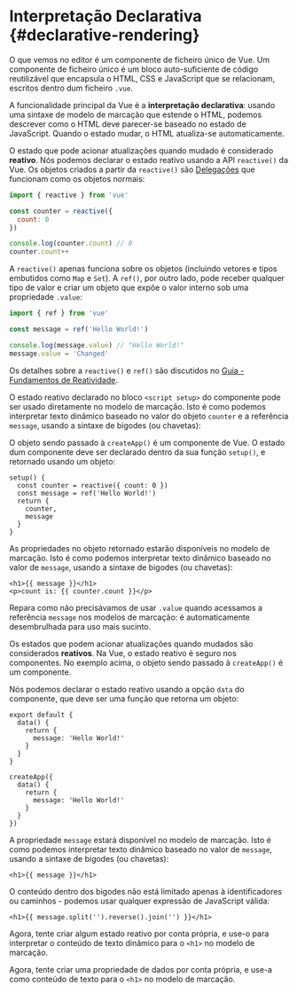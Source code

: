 # Interpretação Declarativa {#declarative-rendering}

<div class="sfc">

O que vemos no editor é um componente de ficheiro único de Vue. Um componente de ficheiro único é um bloco auto-suficiente de código reutilizável que encapsula o HTML, CSS e JavaScript que se relacionam, escritos dentro dum ficheiro `.vue`.

</div>

A funcionalidade principal da Vue é a **interpretação declarativa**: usando uma sintaxe de modelo de marcação que estende o HTML, podemos descrever como o HTML deve parecer-se baseado no estado de JavaScript. Quando o estado mudar, o HTML atualiza-se automaticamente.

<div class="composition-api">

O estado que pode acionar atualizações quando mudado é considerado **reativo**. Nós podemos declarar o estado reativo usando a API `reactive()` da Vue. Os objetos criados a partir da `reactive()` são [Delegações](https://developer.mozilla.org/en-US/docs/Web/JavaScript/Reference/Global_Objects/Proxy) que funcionam como os objetos normais:

```js
import { reactive } from 'vue'

const counter = reactive({
  count: 0
})

console.log(counter.count) // 0
counter.count++
```

A `reactive()` apenas funciona sobre os objetos (incluindo vetores e tipos embutidos como `Map` e `Set`). A `ref()`, por outro lado, pode receber qualquer tipo de valor e criar um objeto que expõe o valor interno sob uma propriedade `.value`:

```js
import { ref } from 'vue'

const message = ref('Hello World!')

console.log(message.value) // "Hello World!"
message.value = 'Changed'
```

Os detalhes sobre a `reactive()` e `ref()` são discutidos no <a target="_blank" href="/guide/essentials/reactivity-fundamentals">Guia - Fundamentos de Reatividade</a>.

<div class="sfc">

O estado reativo declarado no bloco `<script setup>` do componente pode ser usado diretamente no modelo de marcação. Isto é como podemos interpretar texto dinâmico baseado no valor do objeto `counter` e a referência `message`, usando a sintaxe de bigodes (ou chavetas):

</div>

<div class="html">

O objeto sendo passado à `createApp()` é um componente de Vue. O estado dum componente deve ser declarado dentro da sua função `setup()`, e retornado usando um objeto:

```js{2,5}
setup() {
  const counter = reactive({ count: 0 })
  const message = ref('Hello World!')
  return {
    counter,
    message
  }
}
```

As propriedades no objeto retornado estarão disponíveis no modelo de marcação. Isto é como podemos interpretar texto dinâmico baseado no valor de `message`, usando a sintaxe de bigodes (ou chavetas):

</div>

```vue-html
<h1>{{ message }}</h1>
<p>count is: {{ counter.count }}</p>
```

Repara como não precisávamos de usar `.value` quando acessamos a referência `message` nos modelos de marcação: é automaticamente desembrulhada para uso mais sucinto.

</div>

<div class="options-api">

Os estados que podem acionar atualizações quando mudados são considerados **reativos**. Na Vue, o estado reativo é seguro nos componentes. <span class="html">No exemplo acima, o objeto sendo passado à `createApp()` é um componente.</span>

Nós podemos declarar o estado reativo usando a opção `data` do componente, que deve ser uma função que retorna um objeto:

<div class="sfc">

```js{3-5}
export default {
  data() {
    return {
      message: 'Hello World!'
    }
  }
}
```

</div>
<div class="html">

```js{3-5}
createApp({
  data() {
    return {
      message: 'Hello World!'
    }
  }
})
```

</div>

A propriedade `message` estará disponível no modelo de marcação. Isto é como podemos interpretar texto dinâmico baseado no valor de `message`, usando a sintaxe de bigodes (ou chavetas):

```vue-html
<h1>{{ message }}</h1>
```

</div>

O conteúdo dentro dos bigodes não está limitado apenas à identificadores ou caminhos - podemos usar qualquer expressão de JavaScript válida:

```vue-html
<h1>{{ message.split('').reverse().join('') }}</h1>
```

<div class="composition-api">

Agora, tente criar algum estado reativo por conta própria, e use-o para interpretar o conteúdo de texto dinâmico para o `<h1>` no modelo de marcação.

</div>

<div class="options-api">

Agora, tente criar uma propriedade de dados por conta própria, e use-a como conteúdo de texto para o `<h1>` no modelo de marcação.

</div>
